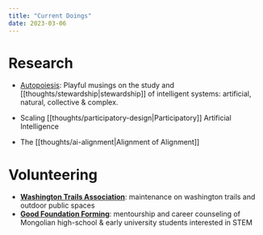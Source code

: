 ```yaml
---
title: "Current Doings"
date: 2023-03-06
---
```

# Research
- [Autopoiesis](https://autopoiesis.substack.com/): Playful musings on the study and [[thoughts/stewardship|stewardship]] of intelligent systems: artificial, natural, collective & complex.

- Scaling [[thoughts/participatory-design|Participatory]] Artificial Intelligence

- The [[thoughts/ai-alignment|Alignment of Alignment]]

# Volunteering
- **[Washington Trails Association](https://www.wta.org/)**: maintenance on washington trails and outdoor public spaces
- **[Good Foundation Forming](https://www.goodfoundationforming.org/)**: mentourship and career counseling of Mongolian high-school & early university students interested in STEM